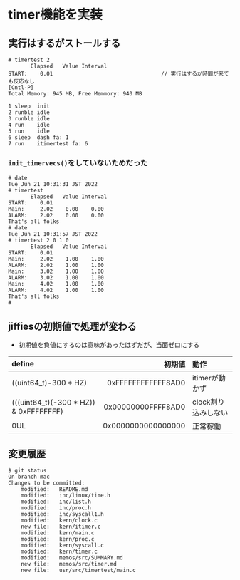 # timer機能を実装

## 実行はするがストールする

```
# timertest 2
       Elapsed   Value Interval
START:    0.01                                  // 実行はするが時間が来ても反応なし
[Cntl-P]
Total Memory: 945 MB, Free Memmory: 940 MB

1 sleep  init
2 runble idle
3 runble idle
4 run    idle
5 run    idle
6 sleep  dash fa: 1
7 run    itimertest fa: 6
```

### `init_timervecs()`をしていないためだった


```
# date
Tue Jun 21 10:31:31 JST 2022
# timertest
       Elapsed   Value Interval
START:    0.01
Main:     2.02    0.00    0.00
ALARM:    2.02    0.00    0.00
That's all folks
# date
Tue Jun 21 10:31:57 JST 2022
# timertest 2 0 1 0
       Elapsed   Value Interval
START:    0.01
Main:     2.02    1.00    1.00
ALARM:    2.02    1.00    1.00
Main:     3.02    1.00    1.00
ALARM:    3.02    1.00    1.00
Main:     4.02    1.00    1.00
ALARM:    4.02    1.00    1.00
That's all folks
#
```

## jiffiesの初期値で処理が変わる

- 初期値を負値にするのは意味があったはずだが、当面ゼロにする

| define                                 |             初期値 | 動作                |
| :------------------------------------- | -----------------: | :------------------ |
| ((uint64_t)-300 * HZ)                  | 0xFFFFFFFFFFFF8AD0 | itimerが動かず      |
| (((uint64_t)(-300 * HZ)) & 0xFFFFFFFF) | 0x00000000FFFF8AD0 | clock割り込みしない |
| 0UL                                    | 0x0000000000000000 | 正常稼働            |


## 変更履歴

```
$ git status
On branch mac
Changes to be committed:
	modified:   README.md
	modified:   inc/linux/time.h
	modified:   inc/list.h
	modified:   inc/proc.h
	modified:   inc/syscall1.h
	modified:   kern/clock.c
	new file:   kern/itimer.c
	modified:   kern/main.c
	modified:   kern/proc.c
	modified:   kern/syscall.c
	modified:   kern/timer.c
	modified:   memos/src/SUMMARY.md
	new file:   memos/src/timer.md
	new file:   usr/src/timertest/main.c
```
